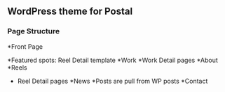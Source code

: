 ## WordPress theme for Postal

### Page Structure

*Front Page
<!-- TODO: Check with Dave/Dylan to see if these should come from reels or be their own children of Front Page  -->
*Featured spots: Reel Detail template
*Work
*Work Detail pages
*About
*Reels
* Reel Detail pages
*News
*Posts are pull from WP posts
*Contact
